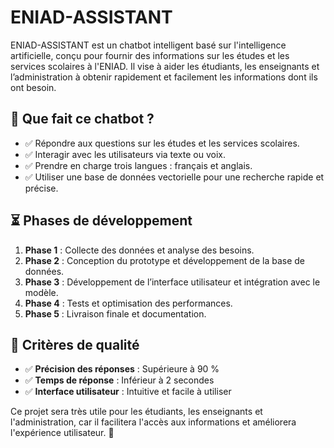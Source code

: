 # ENIAD-ASSISTANT

ENIAD-ASSISTANT est un chatbot intelligent basé sur l'intelligence artificielle, conçu pour fournir des informations sur les études et les services scolaires à l'ENIAD. Il vise à aider les étudiants, les enseignants et l’administration à obtenir rapidement et facilement les informations dont ils ont besoin.

## 📌 Que fait ce chatbot ?

- ✅ Répondre aux questions sur les études et les services scolaires.
- ✅ Interagir avec les utilisateurs via texte ou voix.
- ✅ Prendre en charge trois langues : français et anglais.
- ✅ Utiliser une base de données vectorielle pour une recherche rapide et précise.
## ⏳ Phases de développement

1. **Phase 1** : Collecte des données et analyse des besoins.
2. **Phase 2** : Conception du prototype et développement de la base de données.
3. **Phase 3** : Développement de l’interface utilisateur et intégration avec le modèle.
4. **Phase 4** : Tests et optimisation des performances.
5. **Phase 5** : Livraison finale et documentation.

## 🎯 Critères de qualité

- ✅ **Précision des réponses** : Supérieure à 90 %
- ✅ **Temps de réponse** : Inférieur à 2 secondes
- ✅ **Interface utilisateur** : Intuitive et facile à utiliser

Ce projet sera très utile pour les étudiants, les enseignants et l'administration, car il facilitera l'accès aux informations et améliorera l'expérience utilisateur. 🚀

